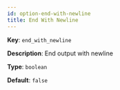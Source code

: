 ```yaml
---
id: option-end-with-newline
title: End With Newline
---
```

**Key**: `end_with_newline`

**Description**: End output with newline

**Type**: `boolean`

**Default**: `false`
